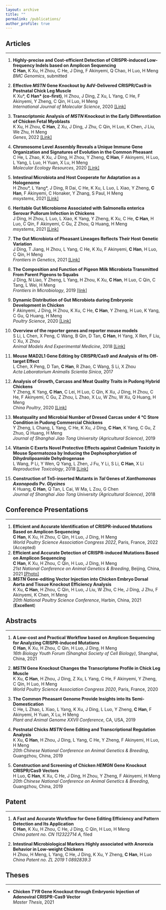 ```yaml
---
layout: archive
title: ""
permalink: /publications/
author_profile: true
---
```

## __Articles__
---
1.	__Highly-precise and Cost-efficient Detection of CRISPR-induced Low-frequency Indels based on Amplicon Sequencing__  
__C Han__, K Xu, H Zhou, C He, J Ding, F Akinyemi, Q Chao, H Luo, H Meng  
*BMC Genomics*, submitted  

1. __Effective *MSTN* Gene Knockout by AdV-Delivered CRISPR/Cas9 in Postnatal Chick Leg Muscle__  
    K Xu*, __C Han* (co-first)__, H Zhou, J Ding, Z Xu, L Yang, C He, F Akinyemi, Y Zheng, C Qin, H Luo, H Meng  
  *International Journal of Molecular Science*, 2020 [[Link]](https://www.mdpi.com/1422-0067/21/7/2584)  

1. __Transcriptomic Analysis of *MSTN* Knockout in the Early Differentiation of Chicken Fetal Myoblasts__  
K Xu, H Zhou, __C Han__, Z Xu, J Ding, J Zhu, C Qin, H Luo, K Chen, J Liu, We Zhu, H Meng  
*Genes*, 2022 [[Link]](https://www.mdpi.com/2073-4425/13/1/58)  

1. __Chromosome Level Assembly Reveals a Unique Immune Gene Organization and Signatures of Evolution in the Common Pheasant__  
C He, L Zhao, K Xu, J Ding, H Zhou, Y Zheng, __C Han__, F Akinyemi, H Luo, L Yang, L Luo, H Yuan, X Lu, H Meng  
*Molecular Ecology Resources*, 2020 [[Link]](https://onlinelibrary.wiley.com/doi/abs/10.1111/1755-0998.13296)

1. __Intestinal Microbiota and Host Cooperate for Adaptation as a Hologenome__  
H Zhou*, L Yang*, J Ding, R Dai, C He, K Xu, L Luo, L Xiao, Y Zheng, __C Han__, F Akinyemi, C Honaker, Y Zhang, S Paul, H Meng  
*msystems*, 2021 [[Link]](https://journals.asm.org/doi/10.1128/msystems.01261-21)  

1. __Heritable Gut Microbiome Associated with Salmonella enterica Serovar Pullorum Infection in Chickens__  
J Ding, H Zhou, L Luo, L Xiao, K Yang, Y Zheng, K Xu, C He, __C Han__, H Luo, C Qin, F Akinyemi, C Gu, Z Zhou, Q Huang, H Meng  
*msystems*, 2021 [[Link]](https://journals.asm.org/doi/10.1128/msystems.01192-20)  

1. __The Gut Microbiota of Pheasant Lineages Reflects Their Host Genetic Variation__  
J Ding, T Jiang, H Zhou, L Yang, C He, K Xu, F Akinyemi, __C Han__, H Luo, C Qin, H Meng  
*Frontiers in Genetics*, 2021 [[Link]](https://www.frontiersin.org/articles/10.3389/fgene.2020.00859/full)

1. __The Composition and Function of Pigeon Milk Microbiota Transmitted From Parent Pigeons to Squabs__  
J Ding, N Liao, Y Zheng, L Yang, H Zhou, K Xu, __C Han__, H Luo, C Qin, C Tang, L Wei, H Meng  
*Frontiers in Microbiology*, 2019  [[link]](https://www.frontiersin.org/articles/10.3389/fmicb.2020.01789/full)  

1. __Dynamic Distribution of Gut Microbiota during Embryonic Development in Chicken__  
F Akinyemi, J Ding, H Zhou, K Xu, C He, __C Han__, Y Zheng, H Luo, K Yang, C Gu, Q Huang, H Meng  
*Poultry Science*, 2020 [[Link]](https://onlinelibrary.wiley.com/doi/abs/10.1111/1755-0998.13296)  

1. __Overview of the reporter genes and reporter mouse models__  
S Li, L Chen, X Peng, C Wang, B Qin, D Tan, __C Han__, H Yang, X Ren, F Liu, C Xu, X Zhou  
*Animal Models And Experimental Medicine*, 2018 [[Link]](https://onlinelibrary.wiley.com/doi/10.1002/ame2.12008)  

1. __Mouse MAD2L1 Gene Editing by CRISPR/Cas9 and Analysis of Its Off-target Effect__  
L Chen, X Peng, D Tan, __C Han__, R Zhao, C Wang, S Li, X Zhou  
*Acta Laboratorium Animalis Scientia Sinica*, 2017  

1. __Analysis of Growth, Carcass and Meat Quality Traits in Pudong Hybrid Chickens__  
Y Zheng, K Yang, __C Han__, C Lei, H Luo, C Qin, K Xu, J Ding, H Zhou, C He, F Akinyemi, C Gu, Z Zhou, L Zhao, X Lu, W Zhu, W Xu, Q Huang, H Meng  
*China Poultry*, 2020 [[Link]](https://doi.org/10.16372/j.issn.1004-6364.2020.05.003)  

1. __Meatquality and Microbial Number of Dresed Carcas under 4 °C Store Condition in Pudong Commercial Chickens__  
Y Zheng, L Chang, L Yang, C He, K Xu, J Ding, __C Han__, K Yang, C Gu, Z Zhuo, Q Huang, H Meng  
*Journal of Shanghai Jiao Tong University (Agricultural Science)*, 2019

1. __Vitamin C Exerts Novel Protective Effects against Cadmium Toxicity in Mouse Spermatozoa by Inducing the Dephosphorylation of Dihydrolipoamide Dehydrogenase__  
L Wang, P Li, Y Wen, Q Yang, L Zhen, J Fu, Y Li, S Li, __C Han__, X Li  
*Reproductive Toxicology*, 2018  [[Link]](https://linkinghub.elsevier.com/retrieve/pii/S0890-6238(17)30343-X)

1. __Construction of Tn5-inserted Mutants in *Tal* Genes of *Xanthomonas Axonopodis* Pv. *Glycines*__  
K Huang, __C Han__, Q Tan, L Cai, W Ma, L Zou, G Chen  
*Journal of Shanghai Jiao Tong University (Agricultural Science)*, 2018  

## __Conference Presentations__
---
1. __Efficient and Accurate Identification of CRISPR-induced Mutations Based on Amplicon Sequencing__   
__C Han__, K Xu, H Zhou, C Qin, H Luo, J Ding, H Meng   
*World Poultry Science Association Congress 2022*, Paris, France, 2022 (Accepted)  
1. __Efficient and Accurate Detection of CRISPR-induced Mutations Based on Amplicon Sequencing__  
 __C Han__, K Xu, H Zhou, C Qin, H Luo, J Ding, H Meng  
 *21st National Conference on Animal Genetics & Breeding*, Beijing, China, 2021  [[Photo]](/images/OPat21NAGB.jpg)
1. __*MSTN* Gene-editing Vector Injection into Chicken Embryo Dorsal Aorta and Tissue Knockout Efficiency Analysis__  
K Xu, __C Han__, H Zhou, C Qin, H Luo, J Liu, W Zhu, C He, J Ding, J Zhu, F Akinyemi, K Chen, H Meng  
*20th National Poultry Science Conference*, Harbin, China, 2021 (__Excellent__)   


## __Abstracts__
---

1. __A Low-cost and Practical Workflow based on Amplicon Sequencing for Analyzing CRISPR-induced Mutations__  
 __C Han__, K Xu, H Zhou, C Qin, H Luo, J Ding, H Meng  
*16th Biology Youth Forum (Shanghai Society of Cell Biology)*, Shanghai, China, 2021  


1. __*MSTN* Gene Knockout Changes the Transcriptome Profile in Chick Leg Muscle__  
  K Xu, __C Han__, H Zhou, J Ding, Z Xu, L Yang, C He, F Akinyemi, Y Zheng, C Qin, H Luo, H Meng  
*World Poultry Science Association Congress 2020*, Paris, France, 2020   


1. __The Common Pheasant Genome Provide Insights into Its Semi-Domestication__  
C He, L Zhao, L Xiao, L Yang, K Xu, J Ding, L Luo, Y Zheng, __C Han__, F Akinyemi, H Yuan, X Lu, H Meng  
*Plant and Animal Genome XXVII Conference*, CA, USA, 2019


1. __Postnatal Chicks *MSTN* Gene Editing and Transcriptional Regulation Analysis__  
K Xu, __C Han__, H Zhou, J Ding, L Yang, C He, Y Zheng, F Akinyemi, H Luo, H Meng  
*20th Chinese National Conference on Animal Genetics & Breeding*, Guangzhou, China, 2019  

1. __Construction and Screening of Chicken *HEMGN* Gene Knockout CRISPR/Cas9 Vectors__  
H Luo, __C Han__, K Xu, C He, J Ding, H Zhou, Y Zheng, F Akinyemi, H Meng  
*20th Chinese National Conference on Animal Genetics & Breeding*, Guangzhou, China, 2019  



## __Patent__
---
1. __A Fast and Accurate Workflow for Gene Editing Efficiency and Pattern Detection and Its Application__  
  __C Han__, K Xu, H Zhou, C He, J Ding, C Qin, H Luo, H Meng  
  *China patent no. CN 112322714 A*, filed

1. __Intestinal Microbiological Markers Highly associated with Anorexia Behavior in Low-weight Chickens__  
  H Zhou, H Meng, L Yang, C He, J Ding, K Xu, Y Zheng, __C Han__, H Luo  
  *China Patent no. ZL 2019 1 0892839.3*

## __Theses__
---
* __Chicken *TYR* Gene Knockout through Embryonic Injection of Adenoviral CRISPR-Cas9 Vector__  
*Master Thesis*, 2021  